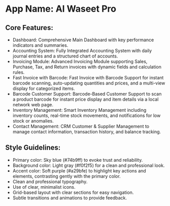 # **App Name**: Al Waseet Pro

## Core Features:

- Dashboard: Comprehensive Main Dashboard with key performance indicators and summaries.
- Accounting System: Fully Integrated Accounting System with daily journal entries and a structured chart of accounts.
- Invoicing Module: Advanced Invoicing Module supporting Sales, Purchase, Tax, and Return invoices with dynamic fields and calculation rules.
- Fast Invoice with Barcode: Fast Invoice with Barcode Support for instant barcode scanning, auto-updating quantities and prices, and a multi-view display for categorized items.
- Barcode Customer Support: Barcode-Based Customer Support to scan a product barcode for instant price display and item details via a local network web page.
- Inventory Management: Smart Inventory Management including inventory counts, real-time stock movements, and notifications for low stock or anomalies.
- Contact Management: CRM Customer & Supplier Management to manage contact information, transaction history, and balance tracking.

## Style Guidelines:

- Primary color: Sky blue (#74b9ff) to evoke trust and reliability.
- Background color: Light gray (#f0f2f5) for a clean and professional look.
- Accent color: Soft purple (#a29bfe) to highlight key actions and elements, contrasting gently with the primary color.
- Clean and professional typography.
- Use of clear, minimalist icons.
- Grid-based layout with clear sections for easy navigation.
- Subtle transitions and animations to provide feedback.